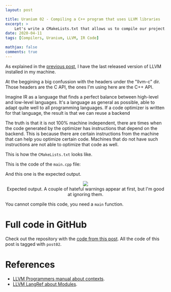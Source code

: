```yaml
---
layout: post

title: Uranium 02 - Compiling a C++ program that uses LLVM libraries
excerpt: >
    Let's write a CMakeLists.txt that allows us to compile our project.
date: 2020-04-11
tags: [Compilers, Uranium, LLVM, IR Code]

mathjax: false
comments: true
---
```


As explained in the [previous post][prevPost], I have the last released
version of LLVM installed in my machine.

At the beggining a big confussion with the headers under the "llvm-c" dir.
Those headers are the C API, the ones I'm using here are the C++ API.

Imagine IR as a language that finds a perfect balance between high-level and
low-level languages.
It's a language as general as possible, able to adapt quite well to all
programming languages.
If a code optimizer is written for that language, the result is that we can reuse a backend

The truth is that it is not 100% machine independent, there are times when the code generated by the optimizer has instructions that depend on the backend. This is because there are certain instructions from the machine that can help you optimize certain code. Machines that do not have such instructions are not able to optimize that code as well. 

This is how the `CMakeLists.txt` looks like.
<script src="https://emgithub.com/embed.js?target=https%3A%2F%2Fgithub.com%2Fguiferviz%2Furanium%2Fblob%2Fpost02%2FCMakeLists.txt&style=github&showBorder=on&showLineNumbers=on&showFileMeta=on"></script>

This is the code of the `main.cpp` file:
<script src="https://emgithub.com/embed.js?target=https%3A%2F%2Fgithub.com%2Fguiferviz%2Furanium%2Fblob%2Fpost02%2Fsrc%2Fmain.cpp&style=github&showBorder=on&showLineNumbers=on&showFileMeta=on"></script>

And this one is the expected output.

<div style="text-align: center">
<img src="/assets/images/2020_04_11_expected_output.png" />
<figcaption>
Expected output.
A couple of hateful warnings appear at first, but I'm good at ignoring them.
</figcaption>
</div>

You cannot compile this code, you need a `main` function.


# Full code in GitHub

Check out the repository with the [code from this post][repo].
All the code of this post is tagged with `post02`.


# References

* [LLVM Programmers manual about contexts][llvmCtx].
* [LLVM LangRef about Modules][llvmModule].


[prevPost]: /2020/04/10/uranium-01-compiling-llvm.html
[repo]: https://github.com/guiferviz/uranium/tree/post02
[llvmCtx]: https://releases.llvm.org/10.0.0/docs/ProgrammersManual.html#achieving-isolation-with-llvmcontext
[llvmModule]: https://releases.llvm.org/10.0.0/docs/LangRef.html#module-structure

